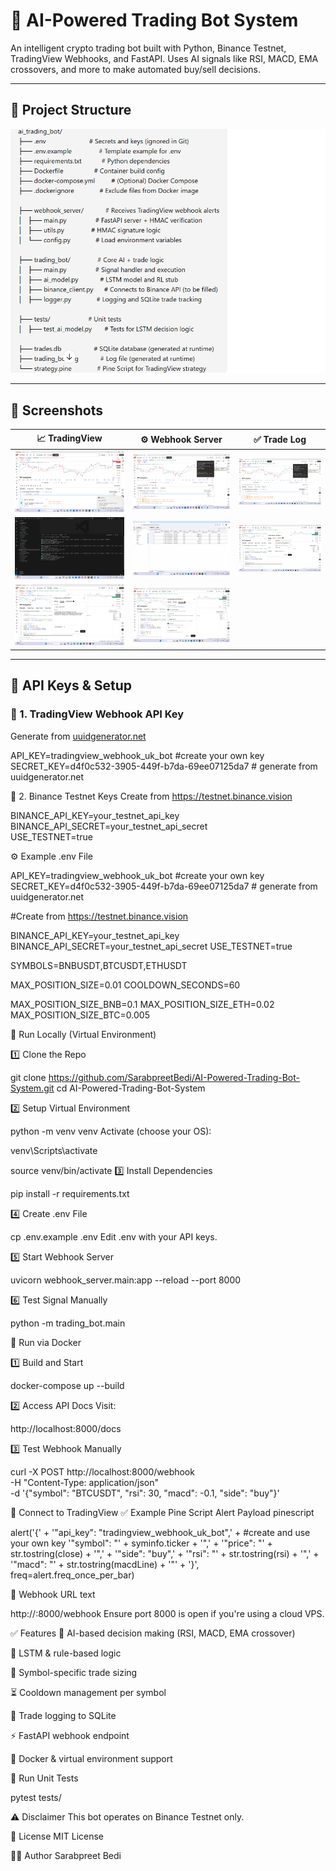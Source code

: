 # 🤖 AI-Powered Trading Bot System

An intelligent crypto trading bot built with Python, Binance Testnet, TradingView Webhooks, and FastAPI. Uses AI signals like RSI, MACD, EMA crossovers, and more to make automated buy/sell decisions.

---

## 📁 Project Structure

![](images/Screenshot9.png)

---

## 📸 Screenshots

| 📈 TradingView              | ⚙️ Webhook Server         | ✅ Trade Log              |
|----------------------------|---------------------------|---------------------------|
| ![](images/Screenshot1.png) | ![](images/Screenshot2.png) | ![](images/Screenshot3.png) |
| ![](images/Screenshot4.png) | ![](images/Screenshot5.png) | ![](images/Screenshot6.png) |
| ![](images/Screenshot7.png) | ![](images/Screenshot8.png) |

---

## 🔐 API Keys & Setup

### 🔑 1. TradingView Webhook API Key

Generate from [uuidgenerator.net](https://www.uuidgenerator.net)

API_KEY=tradingview_webhook_uk_bot  #create your own key 
SECRET_KEY=d4f0c532-3905-449f-b7da-69ee07125da7  # generate from uuidgenerator.net

🔑 2. Binance Testnet Keys
Create from https://testnet.binance.vision


BINANCE_API_KEY=your_testnet_api_key   
BINANCE_API_SECRET=your_testnet_api_secret   
USE_TESTNET=true

⚙️ Example .env File


API_KEY=tradingview_webhook_uk_bot  #create your own key 
SECRET_KEY=d4f0c532-3905-449f-b7da-69ee07125da7    # generate from uuidgenerator.net

#Create from https://testnet.binance.vision

BINANCE_API_KEY=your_testnet_api_key
BINANCE_API_SECRET=your_testnet_api_secret
USE_TESTNET=true

SYMBOLS=BNBUSDT,BTCUSDT,ETHUSDT

MAX_POSITION_SIZE=0.01
COOLDOWN_SECONDS=60

MAX_POSITION_SIZE_BNB=0.1
MAX_POSITION_SIZE_ETH=0.02
MAX_POSITION_SIZE_BTC=0.005

🧪 Run Locally (Virtual Environment)

1️⃣ Clone the Repo


git clone https://github.com/SarabpreetBedi/AI-Powered-Trading-Bot-System.git
cd AI-Powered-Trading-Bot-System

2️⃣ Setup Virtual Environment


python -m venv venv
Activate (choose your OS):



venv\Scripts\activate


source venv/bin/activate
3️⃣ Install Dependencies


pip install -r requirements.txt

4️⃣ Create .env File


cp .env.example .env
Edit .env with your API keys.

5️⃣ Start Webhook Server


uvicorn webhook_server.main:app --reload --port 8000

6️⃣ Test Signal Manually


python -m trading_bot.main

🐳 Run via Docker

1️⃣ Build and Start


docker-compose up --build

2️⃣ Access API Docs
Visit:



http://localhost:8000/docs

3️⃣ Test Webhook Manually


curl -X POST http://localhost:8000/webhook \
  -H "Content-Type: application/json" \
  -d '{"symbol": "BTCUSDT", "rsi": 30, "macd": -0.1, "side": "buy"}'


📡 Connect to TradingView
✅ Example Pine Script Alert Payload
pinescript

alert('{' +
  '"api_key": "tradingview_webhook_uk_bot",' +  #create and use your own key
  '"symbol": "' + syminfo.ticker + '",' +
  '"price": "' + str.tostring(close) + '",' +
  '"side": "buy",' +
  '"rsi": "' + str.tostring(rsi) + '",' +
  '"macd": "' + str.tostring(macdLine) + '"' +
'}', freq=alert.freq_once_per_bar)


🔗 Webhook URL
text

http://<your-server-ip>:8000/webhook
Ensure port 8000 is open if you're using a cloud VPS.

✅ Features
🤖 AI-based decision making (RSI, MACD, EMA crossover)

🧠 LSTM & rule-based logic

🔄 Symbol-specific trade sizing

⏳ Cooldown management per symbol

🧾 Trade logging to SQLite

⚡ FastAPI webhook endpoint

🐳 Docker & virtual environment support

🧪 Run Unit Tests


pytest tests/

⚠️ Disclaimer
This bot operates on Binance Testnet only.


📝 License
MIT License

👨‍💻 Author
Sarabpreet Bedi
